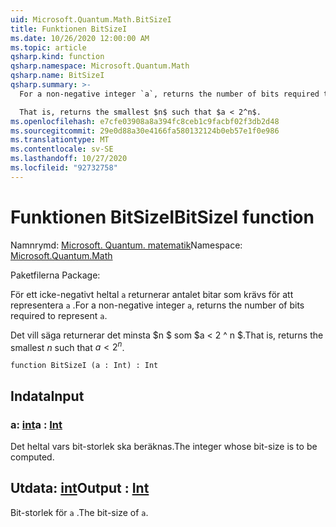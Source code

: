 ```yaml
---
uid: Microsoft.Quantum.Math.BitSizeI
title: Funktionen BitSizeI
ms.date: 10/26/2020 12:00:00 AM
ms.topic: article
qsharp.kind: function
qsharp.namespace: Microsoft.Quantum.Math
qsharp.name: BitSizeI
qsharp.summary: >-
  For a non-negative integer `a`, returns the number of bits required to represent `a`.

  That is, returns the smallest $n$ such that $a < 2^n$.
ms.openlocfilehash: e7cfe03908a8a394fc8ceb1c9facbf02f3db2d48
ms.sourcegitcommit: 29e0d88a30e4166fa580132124b0eb57e1f0e986
ms.translationtype: MT
ms.contentlocale: sv-SE
ms.lasthandoff: 10/27/2020
ms.locfileid: "92732758"
---
```

# <a name="bitsizei-function"></a><span data-ttu-id="28785-102">Funktionen BitSizeI</span><span class="sxs-lookup"><span data-stu-id="28785-102">BitSizeI function</span></span>

<span data-ttu-id="28785-103">Namnrymd: [Microsoft. Quantum. matematik](xref:Microsoft.Quantum.Math)</span><span class="sxs-lookup"><span data-stu-id="28785-103">Namespace: [Microsoft.Quantum.Math](xref:Microsoft.Quantum.Math)</span></span>

<span data-ttu-id="28785-104">Paketfilerna [](https://nuget.org/packages/)</span><span class="sxs-lookup"><span data-stu-id="28785-104">Package: [](https://nuget.org/packages/)</span></span>


<span data-ttu-id="28785-105">För ett icke-negativt heltal `a` returnerar antalet bitar som krävs för att representera `a` .</span><span class="sxs-lookup"><span data-stu-id="28785-105">For a non-negative integer `a`, returns the number of bits required to represent `a`.</span></span>

<span data-ttu-id="28785-106">Det vill säga returnerar det minsta $n $ som $a < 2 ^ n $.</span><span class="sxs-lookup"><span data-stu-id="28785-106">That is, returns the smallest $n$ such that $a < 2^n$.</span></span>

```qsharp
function BitSizeI (a : Int) : Int
```


## <a name="input"></a><span data-ttu-id="28785-107">Indata</span><span class="sxs-lookup"><span data-stu-id="28785-107">Input</span></span>

### <a name="a--int"></a><span data-ttu-id="28785-108">a: [int](xref:microsoft.quantum.lang-ref.int)</span><span class="sxs-lookup"><span data-stu-id="28785-108">a : [Int](xref:microsoft.quantum.lang-ref.int)</span></span>

<span data-ttu-id="28785-109">Det heltal vars bit-storlek ska beräknas.</span><span class="sxs-lookup"><span data-stu-id="28785-109">The integer whose bit-size is to be computed.</span></span>



## <a name="output--int"></a><span data-ttu-id="28785-110">Utdata: [int](xref:microsoft.quantum.lang-ref.int)</span><span class="sxs-lookup"><span data-stu-id="28785-110">Output : [Int](xref:microsoft.quantum.lang-ref.int)</span></span>

<span data-ttu-id="28785-111">Bit-storlek för `a` .</span><span class="sxs-lookup"><span data-stu-id="28785-111">The bit-size of `a`.</span></span>